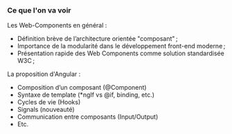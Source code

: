 ### Ce que l'on va voir

Les Web-Components en général :
- Définition brève de l’architecture orientée "composant" ;
- Importance de la modularité dans le développement front-end moderne ;
- Présentation rapide des Web Components comme solution standardisée W3C ;

La proposition d'Angular :
- Composition d’un composant (@Component)
- Syntaxe de template (*ngIf vs @if, binding, etc.)
- Cycles de vie (Hooks)
- Signals (nouveauté)
- Communication entre composants (Input/Output)
- Etc.
